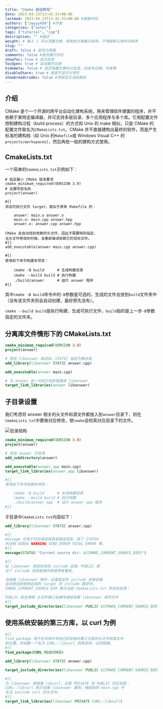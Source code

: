 ```yaml
---
title: "Cmake 基础教程"
date: 2023-04-13T13:42:31+08:00
lastmod: 2023-04-13T13:42:31+08:00 #更新时间
authors: ["zwyyy456"] #作者
categories: ["notes"]
tags: ["tutorial", "cpp"]
description: "" #描述
weight: # 输入 1 可以顶置文章，用来给文章展示排序，不填就默认按时间排序
slug: ""
draft: false # 是否为草稿
comments: false #是否展示评论
showToc: true # 显示目录
TocOpen: true # 自动展开目录
hidemeta: false # 是否隐藏文章的元信息，如发布日期、作者等
disableShare: true # 底部不显示分享栏
showbreadcrumbs: false #顶部显示当前路径
---
```

## 介绍
CMake 是个一个开源的跨平台自动化建构系统，用来管理软件建置的程序，并不依赖于某特定编译器，并可支持多层目录、多个应用程序与多个库。它用配置文件控制建构过程（build process）的方式和 Unix 的 make 相似，只是 CMake 的配置文件取名为`CMakeLists.txt`。CMake 并不直接建构出最终的软件，而是产生标准的建构档（如 Unix 的`Makefile`或 Windows Visual C++ 的`projects/workspaces`），然后再依一般的建构方式使用。

## CmakeLists.txt
一个简单的`CmakeLists.txt`示例如下：
```
# 指定最小 CMake 版本要求
cmake_minimum_required(VERSION 3.9)
# 设置项目名称
project(answer)

#[[
添加可执行文件 target，类似于原来 Makefile 的：

    answer: main.o answer.o
    main.o: main.cpp answer.hpp
    answer.o: answer.cpp answer.hpp

CMake 会自动找到依赖的头文件，因此不需要特别指定，
当头文件修改的时候，会重新编译依赖它的目标文件。
#]]
add_executable(answer main.cpp answer.cpp)

#[[
使用如下命令构建本项目：

    cmake -B build      # 生成构建目录
    cmake --build build # 执行构建
    ./build/answer      # 运行 answer 程序
#]]
```

其中`cmake -B build`命令中的`-B`参数是可选的，生成的文件会放到`build`文件夹中（没有该文件夹则会自动创建，最好原先没有）。

`cmake --build build`是执行构建，生成可执行文件，`build`指的是上一步`-B`参数指定的文件夹。

## 分离库文件情形下的 CMakeLists.txt
```cmake
cmake_minimum_required(VERSION 3.9)
project(answer)

# 添加 libanswer 库目标，STATIC 指定为静态库
add_library(libanswer STATIC answer.cpp)

add_executable(answer main.cpp)

# 为 answer 这一可执行目标链接库 libanswer
target_link_libraries(answer libanswer)
```

## 子目录设置
我们考虑将 answer 相关的头文件和源文件都放入到`answer`目录下，则在`CmakeLists.txt`中要做对应修改，使`cmake`会检索对应目录下的文件。

![目录结构](https://pic-upyun.zwyyy456.tech/smms/2023-12-26-065845.png)


```cmake
cmake_minimum_required(VERSION 3.9)
project(answer)

# 添加 answer 子目录
add_subdirectory(answer)

add_executable(answer_app main.cpp)
target_link_libraries(answer_app libanswer)

#[[
使用如下命令构建本项目：

    cmake -B build      # 生成构建目录
    cmake --build build # 执行构建
    ./build/answer_app  # 运行 answer_app 程序
#]]
```

子目录中`CmakeLists.txt`内容如下：
```cmake
add_library(libanswer STATIC answer.cpp)

#[[
message 可用于打印调试信息或错误信息，除了 STATUS
外还有 DEBUG WARNING SEND_ERROR FATAL_ERROR 等。
#]]
message(STATUS "Current source dir: ${CMAKE_CURRENT_SOURCE_DIR}")

#[[
给 libanswer 库目标添加 include 目录，PUBLIC 使
这个 include 目录能被外部使用者看到。

当链接 libanswer 库时，这里指定的 include 目录会被
自动添加到使用此库的 target 的 include 路径中。
CMAKE_CURRENT_SOURCE_DIR 表示当前 CmakeLists.txt 所在的目录；

PUBLIC 标志使得 头文件接口会被传递给依赖 libanswer 库的文件
#]]
target_include_directories(libanswer PUBLIC ${CMAKE_CURRENT_SOURCE_DIR}/include)
```

## 使用系统安装的第三方库，以 curl 为例
```cmake
#[[
find_package 用于在系统中寻找已经安装的第三方库的头文件和库文件
的位置，并创建一个名为 CURL::libcurl 的库目标，以供链接。
#]]
find_package(CURL REQUIRED)

add_library(libanswer STATIC answer.cpp)

target_include_directories(libanswer PUBLIC ${CMAKE_CURRENT_SOURCE_DIR}/include)

#[[
为 libanswer 库链接 libcurl，这里 PRIVATE 和 PUBLIC 的区别是：
CURL::libcurl 库只会被 libanswer 看到，根级别的 main.cpp 中
无法 include curl 的头文件。
#]]
target_link_libraries(libanswer PRIVATE CURL::libcurl)
```